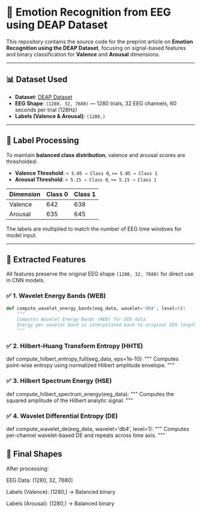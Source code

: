 # 🧠 Emotion Recognition from EEG using DEAP Dataset

This repository contains the source code for the preprint article on **Emotion Recognition using the DEAP Dataset**, focusing on signal-based features and binary classification for **Valence** and **Arousal** dimensions.

---

## 📊 Dataset Used
- **Dataset**: [DEAP Dataset](http://www.eecs.qmul.ac.uk/mmv/datasets/deap/)
- **EEG Shape**: `(1280, 32, 7680)` — 1280 trials, 32 EEG channels, 60 seconds per trial (128Hz)
- **Labels (Valence & Arousal)**: `(1280,)`

---

## 🧾 Label Processing

To maintain **balanced class distribution**, valence and arousal scores are thresholded:

- **Valence Threshold**: `< 5.05 → Class 0`, `>= 5.05 → Class 1`
- **Arousal Threshold**: `< 5.15 → Class 0`, `>= 5.15 → Class 1`

| Dimension | Class 0 | Class 1 |
|-----------|---------|---------|
| Valence   | 642     | 638     |
| Arousal   | 635     | 645     |

The labels are multiplied to match the number of EEG time windows for model input.

---

## 🧠 Extracted Features

All features preserve the original EEG shape `(1280, 32, 7680)` for direct use in CNN models.

### ✅ 1. Wavelet Energy Bands (WEB)
```python
def compute_wavelet_energy_bands(eeg_data, wavelet='db4', level=5):
    """
    Computes Wavelet Energy Bands (WEB) for EEG data.
    Energy per wavelet band is interpolated back to original EEG length.
    """
```
### ✅ 2. Hilbert-Huang Transform Entropy (HHTE) 

def compute_hilbert_entropy_full(eeg_data, eps=1e-10):
    """
    Computes point-wise entropy using normalized Hilbert amplitude envelope.
    """
### ✅ 3. Hilbert Spectrum Energy (HSE) 

def compute_hilbert_spectrum_energy(eeg_data):
    """
    Computes the squared amplitude of the Hilbert analytic signal.
    """
### ✅ 4. Wavelet Differential Entropy (DE) 

def compute_wavelet_de(eeg_data, wavelet='db4', level=1):
    """
    Computes per-channel wavelet-based DE and repeats across time axis.
    """


## 🧪 Final Shapes
After processing:

EEG Data: (1280, 32, 7680)

Labels (Valence): (1280,) → Balanced binary

Labels (Arousal): (1280,) → Balanced binary
